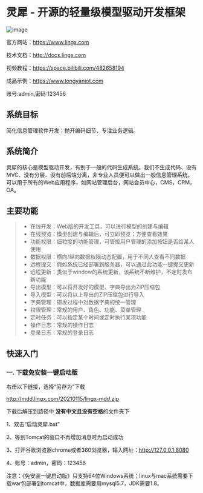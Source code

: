 # 灵犀 - 开源的轻量级模型驱动开发框架

![image](http://www.lingx.com/logo.png)
 
官方网站：https://www.lingx.com

技术文档：http://docs.lingx.com

视频教程：https://space.bilibili.com/482658194

成品示例：https://www.longyaniot.com

账号:admin,密码:123456

## 系统目标
简化信息管理软件开发；抛开编码细节、专注业务逻辑。

## 系统简介
灵犀的核心是模型驱动开发，有别于一般的代码生成系统。我们不生成代码、没有MVC、没有分层、没有前后端分离，非专业人员便可以做出一般信息管理系统。可以用于所有的Web应用程序，如网站管理后台，网站会员中心，CMS，CRM，OA。

## 主要功能
> * 在线开发：Web版的开发工具，可以进行模型的创建与编辑
> * 在线预览：模型创建与编辑后，可立即预览；方便查看效果
> * 功能权限：细粒度的功能管理，可管控用户管理的添加按钮是否给某人使用
> * 数据权限：横向/纵向数据权限动态配置，用于不同人查看不同数据
> * 远程提交：假如系统已经部署到服务器，可以通过此功能一键提交更新
> * 远程更新：类似于window的系统更新，该系统不断维护，不定时发布新功能
> * 导出模型：可以将开发好的模型、字典导出为ZIP压缩包
> * 导入模型：可以将以上导出的ZIP压缩包进行导入
> * 字典管理：研发过程中对数据字典的统一管理
> * 权限管理：常规的用户、角色、功能、菜单管理
> * 定时任务：可以指定某个时间或定时执行某项功能
> * 操作日志：常规的操作日志
> * 登录日志：常规的登录日志


## 快速入门
### 一. 下载免安装一键启动版

右击以下链接，选择“另存为”下载

http://mdd.lingx.com/20210115/lingx-mdd.zip

下载后解压到路径中  **没有中文且没有空格**的文件夹下

1、双击“启动灵犀.bat”

2、等到Tomcat的窗口不再增加消息时为启动成功

3、打开谷歌浏览器chrome或者360浏览器，输入网址：http://127.0.0.1:8080

4、账号：admin，密码：123456

注意：《免安装一键启动版》只支持64位Windows系统；linux与mac系统需要下载war包部署到tomcat中，数据库需要用mysql5.7，JDK需要1.8。